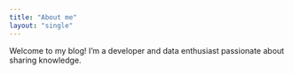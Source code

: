 ```yaml
---
title: "About me"
layout: "single"
---
```


Welcome to my blog! I’m a developer and data enthusiast passionate about sharing knowledge.